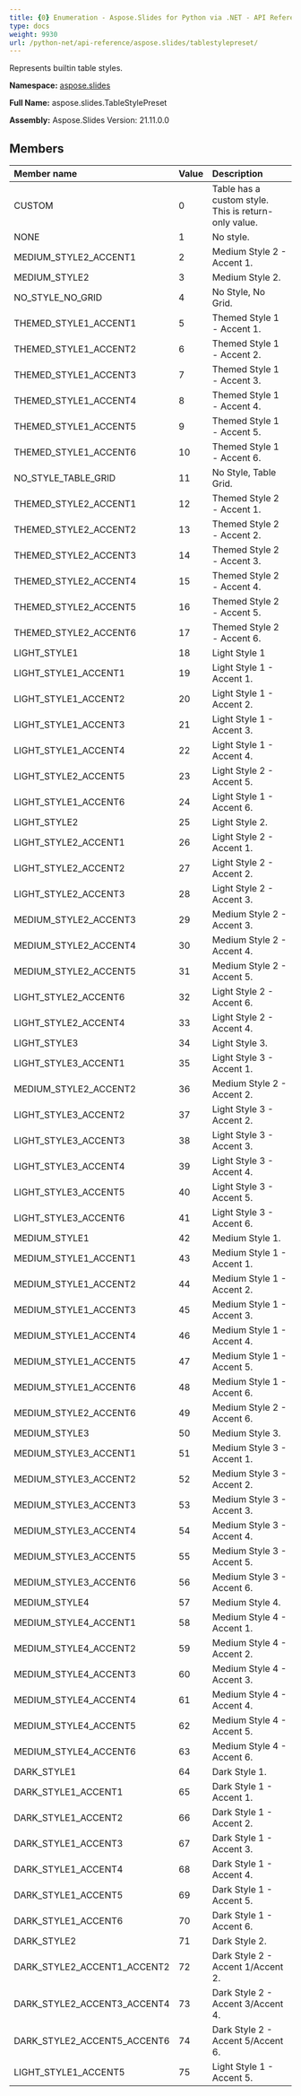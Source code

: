 ```yaml
---
title: {0} Enumeration - Aspose.Slides for Python via .NET - API Reference
type: docs
weight: 9930
url: /python-net/api-reference/aspose.slides/tablestylepreset/
---
```


Represents builtin table styles.

**Namespace:** [aspose.slides](/python-net/api-reference/aspose.slides/)

**Full Name:** aspose.slides.TableStylePreset

**Assembly:**  Aspose.Slides Version: 21.11.0.0

## **Members**
|**Member name**|**Value**|**Description**|
| :- | :- | :- |
|CUSTOM|0|Table has a custom style.<br/>            This is return-only value.|
|NONE|1|No style.|
|MEDIUM_STYLE2_ACCENT1|2|Medium Style 2 - Accent 1.|
|MEDIUM_STYLE2|3|Medium Style 2.|
|NO_STYLE_NO_GRID|4|No Style, No Grid.|
|THEMED_STYLE1_ACCENT1|5|Themed Style 1 - Accent 1.|
|THEMED_STYLE1_ACCENT2|6|Themed Style 1 - Accent 2.|
|THEMED_STYLE1_ACCENT3|7|Themed Style 1 - Accent 3.|
|THEMED_STYLE1_ACCENT4|8|Themed Style 1 - Accent 4.|
|THEMED_STYLE1_ACCENT5|9|Themed Style 1 - Accent 5.|
|THEMED_STYLE1_ACCENT6|10|Themed Style 1 - Accent 6.|
|NO_STYLE_TABLE_GRID|11|No Style, Table Grid.|
|THEMED_STYLE2_ACCENT1|12|Themed Style 2 - Accent 1.|
|THEMED_STYLE2_ACCENT2|13|Themed Style 2 - Accent 2.|
|THEMED_STYLE2_ACCENT3|14|Themed Style 2 - Accent 3.|
|THEMED_STYLE2_ACCENT4|15|Themed Style 2 - Accent 4.|
|THEMED_STYLE2_ACCENT5|16|Themed Style 2 - Accent 5.|
|THEMED_STYLE2_ACCENT6|17|Themed Style 2 - Accent 6.|
|LIGHT_STYLE1|18|Light Style 1|
|LIGHT_STYLE1_ACCENT1|19|Light Style 1 - Accent 1.|
|LIGHT_STYLE1_ACCENT2|20|Light Style 1 - Accent 2.|
|LIGHT_STYLE1_ACCENT3|21|Light Style 1 - Accent 3.|
|LIGHT_STYLE1_ACCENT4|22|Light Style 1 - Accent 4.|
|LIGHT_STYLE2_ACCENT5|23|Light Style 2 - Accent 5.|
|LIGHT_STYLE1_ACCENT6|24|Light Style 1 - Accent 6.|
|LIGHT_STYLE2|25|Light Style 2.|
|LIGHT_STYLE2_ACCENT1|26|Light Style 2 - Accent 1.|
|LIGHT_STYLE2_ACCENT2|27|Light Style 2 - Accent 2.|
|LIGHT_STYLE2_ACCENT3|28|Light Style 2 - Accent 3.|
|MEDIUM_STYLE2_ACCENT3|29|Medium Style 2 - Accent 3.|
|MEDIUM_STYLE2_ACCENT4|30|Medium Style 2 - Accent 4.|
|MEDIUM_STYLE2_ACCENT5|31|Medium Style 2 - Accent 5.|
|LIGHT_STYLE2_ACCENT6|32|Light Style 2 - Accent 6.|
|LIGHT_STYLE2_ACCENT4|33|Light Style 2 - Accent 4.|
|LIGHT_STYLE3|34|Light Style 3.|
|LIGHT_STYLE3_ACCENT1|35|Light Style 3 - Accent 1.|
|MEDIUM_STYLE2_ACCENT2|36|Medium Style 2 - Accent 2.|
|LIGHT_STYLE3_ACCENT2|37|Light Style 3 - Accent 2.|
|LIGHT_STYLE3_ACCENT3|38|Light Style 3 - Accent 3.|
|LIGHT_STYLE3_ACCENT4|39|Light Style 3 - Accent 4.|
|LIGHT_STYLE3_ACCENT5|40|Light Style 3 - Accent 5.|
|LIGHT_STYLE3_ACCENT6|41|Light Style 3 - Accent 6.|
|MEDIUM_STYLE1|42|Medium Style 1.|
|MEDIUM_STYLE1_ACCENT1|43|Medium Style 1 - Accent 1.|
|MEDIUM_STYLE1_ACCENT2|44|Medium Style 1 - Accent 2.|
|MEDIUM_STYLE1_ACCENT3|45|Medium Style 1 - Accent 3.|
|MEDIUM_STYLE1_ACCENT4|46|Medium Style 1 - Accent 4.|
|MEDIUM_STYLE1_ACCENT5|47|Medium Style 1 - Accent 5.|
|MEDIUM_STYLE1_ACCENT6|48|Medium Style 1 - Accent 6.|
|MEDIUM_STYLE2_ACCENT6|49|Medium Style 2 - Accent 6.|
|MEDIUM_STYLE3|50|Medium Style 3.|
|MEDIUM_STYLE3_ACCENT1|51|Medium Style 3 - Accent 1.|
|MEDIUM_STYLE3_ACCENT2|52|Medium Style 3 - Accent 2.|
|MEDIUM_STYLE3_ACCENT3|53|Medium Style 3 - Accent 3.|
|MEDIUM_STYLE3_ACCENT4|54|Medium Style 3 - Accent 4.|
|MEDIUM_STYLE3_ACCENT5|55|Medium Style 3 - Accent 5.|
|MEDIUM_STYLE3_ACCENT6|56|Medium Style 3 - Accent 6.|
|MEDIUM_STYLE4|57|Medium Style 4.|
|MEDIUM_STYLE4_ACCENT1|58|Medium Style 4 - Accent 1.|
|MEDIUM_STYLE4_ACCENT2|59|Medium Style 4 - Accent 2.|
|MEDIUM_STYLE4_ACCENT3|60|Medium Style 4 - Accent 3.|
|MEDIUM_STYLE4_ACCENT4|61|Medium Style 4 - Accent 4.|
|MEDIUM_STYLE4_ACCENT5|62|Medium Style 4 - Accent 5.|
|MEDIUM_STYLE4_ACCENT6|63|Medium Style 4 - Accent 6.|
|DARK_STYLE1|64|Dark Style 1.|
|DARK_STYLE1_ACCENT1|65|Dark Style 1 - Accent 1.|
|DARK_STYLE1_ACCENT2|66|Dark Style 1 - Accent 2.|
|DARK_STYLE1_ACCENT3|67|Dark Style 1 - Accent 3.|
|DARK_STYLE1_ACCENT4|68|Dark Style 1 - Accent 4.|
|DARK_STYLE1_ACCENT5|69|Dark Style 1 - Accent 5.|
|DARK_STYLE1_ACCENT6|70|Dark Style 1 - Accent 6.|
|DARK_STYLE2|71|Dark Style 2.|
|DARK_STYLE2_ACCENT1_ACCENT2|72|Dark Style 2 - Accent 1/Accent 2.|
|DARK_STYLE2_ACCENT3_ACCENT4|73|Dark Style 2 - Accent 3/Accent 4.|
|DARK_STYLE2_ACCENT5_ACCENT6|74|Dark Style 2 - Accent 5/Accent 6.|
|LIGHT_STYLE1_ACCENT5|75|Light Style 1 - Accent 5.|
